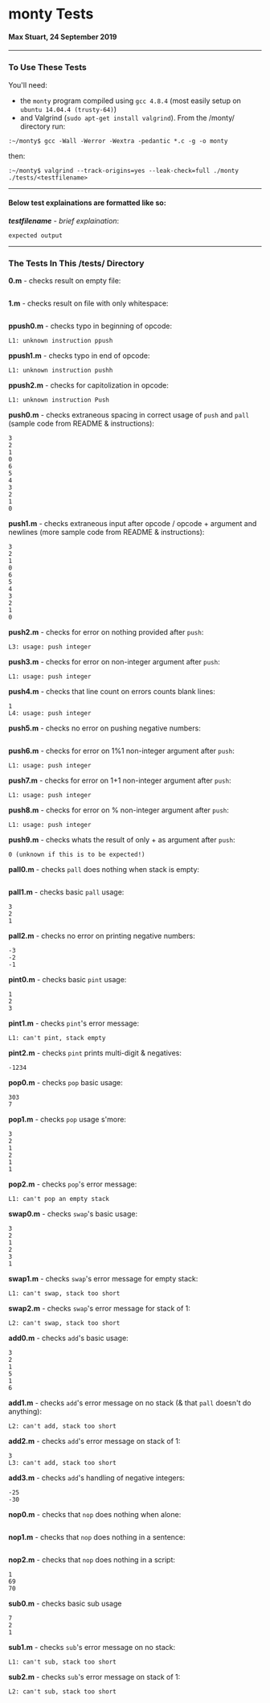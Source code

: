 # monty Tests
#### Max Stuart, 24 September 2019
___
### To Use These Tests
You'll need:
- the `monty` program compiled using `gcc 4.8.4` (most easily setup on `ubuntu 14.04.4 (trusty-64)`)
- and Valgrind (`sudo apt-get install valgrind`).
From the /monty/ directory run:
```
:~/monty$ gcc -Wall -Werror -Wextra -pedantic *.c -g -o monty
```
then:
```
:~/monty$ valgrind --track-origins=yes --leak-check=full ./monty ./tests/<testfilename>
```
___
#### Below test explainations are formatted like so:
**_testfilename_** - _brief explaination_:
```
expected output
```
___
### The Tests In This /tests/ Directory

__0.m__ - checks result on empty file:
```

```

__1.m__ - checks result on file with only whitespace:
```

```

__ppush0.m__ - checks typo in beginning of opcode:
```
L1: unknown instruction ppush
```

__ppush1.m__ - checks typo in end of opcode:
```
L1: unknown instruction pushh
```

__ppush2.m__ - checks for capitolization in opcode:
```
L1: unknown instruction Push
```

__push0.m__ - checks extraneous spacing in correct usage of `push` and `pall` (sample code from README & instructions):
```
3
2
1
0
6
5
4
3
2
1
0
```

__push1.m__ - checks extraneous input after opcode / opcode + argument and newlines (more sample code from README & instructions):
```
3
2
1
0
6
5
4
3
2
1
0
```

__push2.m__ - checks for error on nothing provided after `push`:
```
L3: usage: push integer
```

__push3.m__ - checks for error on non-integer argument after `push`:
```
L1: usage: push integer
```

__push4.m__ - checks that line count on errors counts blank lines:
```
1
L4: usage: push integer
```

__push5.m__ - checks no error on pushing negative numbers:
```

```

__push6.m__ - checks for error on 1%1 non-integer argument after `push`:
```
L1: usage: push integer
```

__push7.m__ - checks for error on 1+1 non-integer argument after `push`:
```
L1: usage: push integer
```

__push8.m__ - checks for error on % non-integer argument after `push`:
```
L1: usage: push integer
```

__push9.m__ - checks whats the result of only + as argument after `push`:
```
0 (unknown if this is to be expected!)
```

__pall0.m__ - checks `pall` does nothing when stack is empty:
```

```

__pall1.m__ - checks basic `pall` usage:
```
3
2
1
```

__pall2.m__ - checks no error on printing negative numbers:
```
-3
-2
-1
```

__pint0.m__ - checks basic `pint` usage:
```
1
2
3
```

__pint1.m__ - checks `pint`'s error message:
```
L1: can't pint, stack empty
```

__pint2.m__ - checks `pint` prints multi-digit & negatives:
```
-1234
```

__pop0.m__ - checks `pop` basic usage:
```
303
7
```

__pop1.m__ - checks `pop` usage s'more:
```
3
2
1
2
1
1
```

__pop2.m__ - checks `pop`'s error message:
```
L1: can't pop an empty stack
```

__swap0.m__ - checks `swap`'s basic usage:
```
3
2
1
2
3
1
```

__swap1.m__ - checks `swap`'s error message for empty stack:
```
L1: can't swap, stack too short
```

__swap2.m__ - checks `swap`'s error message for stack of 1:
```
L2: can't swap, stack too short
```

__add0.m__ - checks `add`'s basic usage:
```
3
2
1
5
1
6
```

__add1.m__ - checks `add`'s error message on no stack (& that `pall` doesn't do anything):
```
L2: can't add, stack too short
```

__add2.m__ - checks `add`'s error message on stack of 1:
```
3
L3: can't add, stack too short
```

__add3.m__ - checks `add`'s handling of negative integers:
```
-25
-30
```

__nop0.m__ - checks that `nop` does nothing when alone:
```

```

__nop1.m__ - checks that `nop` does nothing in a sentence:
```

```

__nop2.m__ - checks that `nop` does nothing in a script:
```
1
69
70
```

__sub0.m__ - checks basic sub usage
```
7
2
1
```

__sub1.m__ - checks `sub`'s error message on no stack:
```
L1: can't sub, stack too short
```

__sub2.m__ - checks `sub`'s error message on stack of 1:
```
L2: can't sub, stack too short
```
